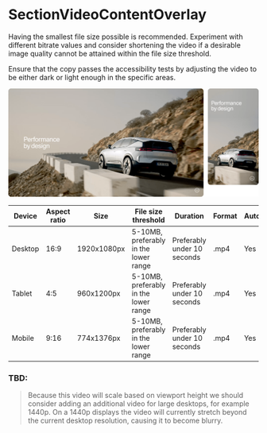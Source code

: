 # SectionVideoContentOverlay

Having the smallest file size possible is recommended. Experiment with different bitrate values and consider shortening the video if a desirable image quality cannot be attained within the file size threshold.

Ensure that the copy passes the accessibility tests by adjusting the video to be either dark or light enough in the specific areas.

![Section Video Content Overlay](section-video-content-overlay.png)

<!--
SectionVideoContentOverlay
Storybook:
http://localhost:6007/?path=/docs/organisms-sectionvideocontentoverlay--default-story
-->

| Device  | Aspect ratio | Size        | File size threshold                   | Duration                    | Format | Autoplay | Audio | Preset        |
| ------- | ------------ | ----------- | ------------------------------------- | --------------------------- | ------ | -------- | ----- | ------------- |
| Desktop | 16:9         | 1920x1080px | 5-10MB, preferably in the lower range | Preferably under 10 seconds | .mp4   | Yes      | No    | [Download](#) |
| Tablet  | 4:5          | 960x1200px  | 5-10MB, preferably in the lower range | Preferably under 10 seconds | .mp4   | Yes      | No    | [Download](#) |
| Mobile  | 9:16         | 774x1376px  | 5-10MB, preferably in the lower range | Preferably under 10 seconds | .mp4   | Yes      | No    | [Download](#) |


### TBD:
> Because this video will scale based on viewport height we should consider adding an additional video for large desktops,
>  for example 1440p. On a 1440p displays the video will currently stretch beyond the current desktop resolution,
> causing it to become blurry.
